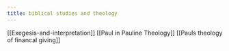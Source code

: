 ```yaml
---
title: biblical studies and theology
---
```


[[Exegesis-and-interpretation]]
[[Paul in Pauline Theology]]
[[Pauls theology of financal giving]]

